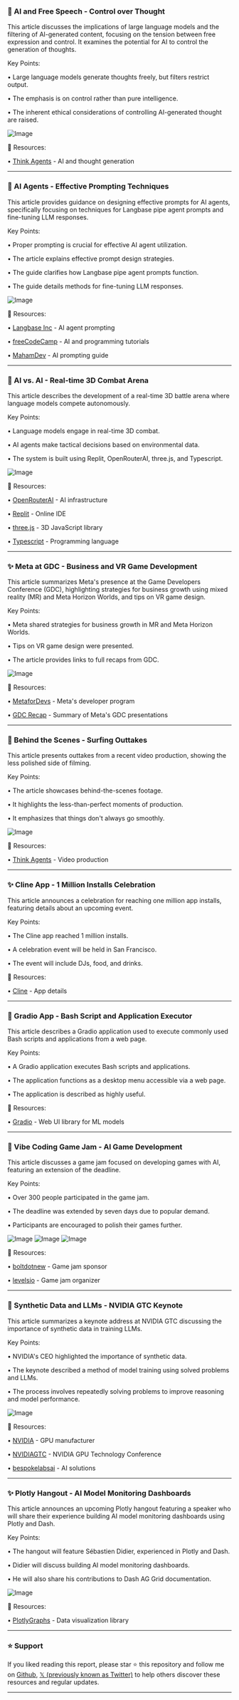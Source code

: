 ### 🤖 AI and Free Speech - Control over Thought

This article discusses the implications of large language models and the filtering of AI-generated content, focusing on the tension between free expression and control.  It examines the potential for AI to control the generation of thoughts.

Key Points:

• Large language models generate thoughts freely, but filters restrict output.


• The emphasis is on control rather than pure intelligence.


• The inherent ethical considerations of controlling AI-generated thought are raised.


![Image](https://pbs.twimg.com/amplify_video_thumb/1903547362087239680/img/6FeAV8C5g7RlpMnS.jpg)

🔗 Resources:

• [Think Agents](https://x.com/thinkagents) - AI and thought generation


---

### 🚀 AI Agents - Effective Prompting Techniques

This article provides guidance on designing effective prompts for AI agents, specifically focusing on techniques for Langbase pipe agent prompts and fine-tuning LLM responses.

Key Points:

•  Proper prompting is crucial for effective AI agent utilization.


• The article explains effective prompt design strategies.


•  The guide clarifies how Langbase pipe agent prompts function.


• The guide details methods for fine-tuning LLM responses.


![Image](https://pbs.twimg.com/media/GmndeM2XcAASAgR?format=jpg&name=small)

🔗 Resources:

• [Langbase Inc](https://x.com/LangbaseInc) - AI agent prompting


• [freeCodeCamp](https://x.com/freeCodeCamp) -  AI and programming tutorials


• [MahamDev](https://x.com/MahamDev) - AI prompting guide


---

### 🤖 AI vs. AI - Real-time 3D Combat Arena

This article describes the development of a real-time 3D battle arena where language models compete autonomously.

Key Points:

• Language models engage in real-time 3D combat.


• AI agents make tactical decisions based on environmental data.


• The system is built using Replit, OpenRouterAI, three.js, and Typescript.


![Image](https://pbs.twimg.com/ext_tw_video_thumb/1903167616379924480/pu/img/SLjh4lWwTLFVFL7z.jpg)

🔗 Resources:

• [OpenRouterAI](https://x.com/OpenRouterAI) - AI infrastructure


• [Replit](https://x.com/Replit) - Online IDE


• [three.js](https://x.com/threejs) - 3D JavaScript library


• [Typescript](https://x.com/typescript) - Programming language


---

### ✨ Meta at GDC - Business and VR Game Development

This article summarizes Meta's presence at the Game Developers Conference (GDC), highlighting strategies for business growth using mixed reality (MR) and Meta Horizon Worlds, and tips on VR game design.

Key Points:

•  Meta shared strategies for business growth in MR and Meta Horizon Worlds.


•  Tips on VR game design were presented.


•  The article provides links to full recaps from GDC.


![Image](https://pbs.twimg.com/ext_tw_video_thumb/1903218684895916032/pu/img/3-JKo5x3ECFL4Qlg.jpg)

🔗 Resources:

• [MetaforDevs](https://x.com/MetaforDevs) - Meta's developer program


• [GDC Recap](https://bit.ly/4ireg0Q) - Summary of Meta's GDC presentations


---

### 🤖 Behind the Scenes -  Surfing Outtakes

This article presents outtakes from a recent video production, showing the less polished side of filming.

Key Points:

•  The article showcases behind-the-scenes footage.


•  It highlights the less-than-perfect moments of production.


•  It emphasizes that things don't always go smoothly.



![Image](https://pbs.twimg.com/amplify_video_thumb/1903177110526529536/img/B-VQCBbxsPBnWQrE.jpg)

🔗 Resources:

• [Think Agents](https://x.com/thinkagents) - Video production


---

### ✨ Cline App - 1 Million Installs Celebration

This article announces a celebration for reaching one million app installs, featuring details about an upcoming event.

Key Points:

•  The Cline app reached 1 million installs.


•  A celebration event will be held in San Francisco.


•  The event will include DJs, food, and drinks.



🔗 Resources:

• [Cline](https://x.com/cline) - App details


---

### 🚀 Gradio App - Bash Script and Application Executor

This article describes a Gradio application used to execute commonly used Bash scripts and applications from a web page.

Key Points:

•  A Gradio application executes Bash scripts and applications.


•  The application functions as a desktop menu accessible via a web page.


•  The application is described as highly useful.



🔗 Resources:

• [Gradio](https://x.com/Gradio) -  Web UI library for ML models


---

### 🚀 Vibe Coding Game Jam - AI Game Development

This article discusses a game jam focused on developing games with AI, featuring an extension of the deadline.

Key Points:

• Over 300 people participated in the game jam.


• The deadline was extended by seven days due to popular demand.


• Participants are encouraged to polish their games further.



![Image](https://pbs.twimg.com/media/GmgO1iTWUAIrzsk?format=jpg&name=small)
![Image](https://pbs.twimg.com/media/GmgPzLeaYAAPazS?format=png&name=360x360)
![Image](https://pbs.twimg.com/media/GmgP6xuW4AAYx59?format=jpg&name=360x360)

🔗 Resources:

• [boltdotnew](https://x.com/boltdotnew) - Game jam sponsor


• [levelsio](https://x.com/levelsio) - Game jam organizer


---

### 🤖 Synthetic Data and LLMs - NVIDIA GTC Keynote

This article summarizes a keynote address at NVIDIA GTC discussing the importance of synthetic data in training LLMs.

Key Points:

•  NVIDIA's CEO highlighted the importance of synthetic data.


•  The keynote described a method of model training using solved problems and LLMs.


•  The process involves repeatedly solving problems to improve reasoning and model performance.


![Image](https://pbs.twimg.com/ext_tw_video_thumb/1903111866941050880/pu/img/oCj_Q7FpXJh-GOY5.jpg)

🔗 Resources:

• [NVIDIA](https://x.com/nvidia) - GPU manufacturer


• [NVIDIAGTC](https://x.com/NVIDIAGTC) -  NVIDIA GPU Technology Conference


• [bespokelabsai](https://x.com/bespokelabsai) - AI solutions


---

### ✨ Plotly Hangout - AI Model Monitoring Dashboards

This article announces an upcoming Plotly hangout featuring a speaker who will share their experience building AI model monitoring dashboards using Plotly and Dash.

Key Points:

•  The hangout will feature Sébastien Didier, experienced in Plotly and Dash.


•  Didier will discuss building AI model monitoring dashboards.


•  He will also share his contributions to Dash AG Grid documentation.



![Image](https://pbs.twimg.com/media/GmkdErwWcAAgZsV?format=jpg&name=small)

🔗 Resources:

• [PlotlyGraphs](https://x.com/plotlygraphs) -  Data visualization library


---

### ⭐️ Support

If you liked reading this report, please star ⭐️ this repository and follow me on [Github](https://github.com/Drix10), [𝕏 (previously known as Twitter)](https://x.com/DRIX_10_) to help others discover these resources and regular updates.

---